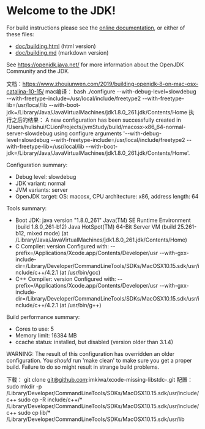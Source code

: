 # Welcome to the JDK!

For build instructions please see the
[online documentation](https://openjdk.java.net/groups/build/doc/building.html),
or either of these files:

- [doc/building.html](doc/building.html) (html version)
- [doc/building.md](doc/building.md) (markdown version)

See <https://openjdk.java.net/> for more information about
the OpenJDK Community and the JDK.

文档：https://www.zhoujunwen.com/2019/building-openjdk-8-on-mac-osx-catalina-10-15/
mac编译：
 bash ./configure --with-debug-level=slowdebug --with-freetype-include=/usr/local/include/freetype2 --with-freetype-lib=/usr/local/lib --with-boot-jdk=/Library/Java/JavaVirtualMachines/jdk1.8.0_261.jdk/Contents/Home
执行之后的结果：
A new configuration has been successfully created in
/Users/hulishui/CLionProjects/jvmStudy/build/macosx-x86_64-normal-server-slowdebug
using configure arguments '--with-debug-level=slowdebug --with-freetype-include=/usr/local/include/freetype2 --with-freetype-lib=/usr/local/lib --with-boot-jdk=/Library/Java/JavaVirtualMachines/jdk1.8.0_261.jdk/Contents/Home'.

Configuration summary:
* Debug level:    slowdebug
* JDK variant:    normal
* JVM variants:   server
* OpenJDK target: OS: macosx, CPU architecture: x86, address length: 64

Tools summary:
* Boot JDK:       java version "1.8.0_261" Java(TM) SE Runtime Environment (build 1.8.0_261-b12) Java HotSpot(TM) 64-Bit Server VM (build 25.261-b12, mixed mode)  (at /Library/Java/JavaVirtualMachines/jdk1.8.0_261.jdk/Contents/Home)
* C Compiler:      version Configured with: --prefix=/Applications/Xcode.app/Contents/Developer/usr --with-gxx-include-dir=/Library/Developer/CommandLineTools/SDKs/MacOSX10.15.sdk/usr/include/c++/4.2.1 (at /usr/bin/gcc)
* C++ Compiler:    version Configured with: --prefix=/Applications/Xcode.app/Contents/Developer/usr --with-gxx-include-dir=/Library/Developer/CommandLineTools/SDKs/MacOSX10.15.sdk/usr/include/c++/4.2.1 (at /usr/bin/g++)

Build performance summary:
* Cores to use:   5
* Memory limit:   16384 MB
* ccache status:  installed, but disabled (version older than 3.1.4)

WARNING: The result of this configuration has overridden an older
configuration. You *should* run 'make clean' to make sure you get a
proper build. Failure to do so might result in strange build problems.

下载：
git clone git@github.com:imkiwa/xcode-missing-libstdc-.git
配置：
sudo mkdir -p /Library/Developer/CommandLineTools/SDKs/MacOSX10.15.sdk/usr/include/c++
sudo cp -R include/c++/* /Library/Developer/CommandLineTools/SDKs/MacOSX10.15.sdk/usr/include/c++
sudo cp lib/*  /Library/Developer/CommandLineTools/SDKs/MacOSX10.15.sdk/usr/lib    
